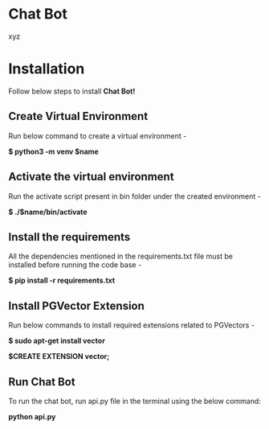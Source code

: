 # Chat Bot

xyz


# Installation

Follow below steps to install **Chat Bot!**

## Create Virtual Environment

Run below command to create a virtual environment -

**$ python3 -m venv $name**

## Activate the virtual environment
Run the activate script present in bin folder under the created environment -

**$ ./$name/bin/activate**

## Install the requirements

All the dependencies mentioned in the requirements.txt file must be installed before running the code base -

**$ pip install -r requirements.txt**

## Install PGVector Extension

Run below commands to install required extensions related to PGVectors -

**$ sudo apt-get install vector**

**$CREATE EXTENSION vector;**

## Run Chat Bot 

To run the chat bot, run api.py file in the terminal using the below command:

**python api.py**
